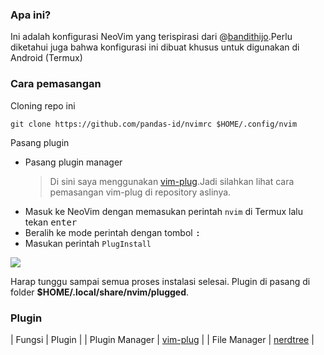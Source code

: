 ### Apa ini?

Ini adalah konfigurasi NeoVim yang terispirasi dari @[bandithijo](https://github.com/bandithijo/nvimrc).Perlu diketahui juga bahwa konfigurasi ini dibuat khusus untuk digunakan di Android (Termux)

### Cara pemasangan

Cloning repo ini

```
git clone https://github.com/pandas-id/nvimrc $HOME/.config/nvim
```

Pasang plugin

- Pasang plugin manager
    > Di sini saya menggunakan [vim-plug](https://github.com/junegunn/vim-plug).Jadi silahkan lihat cara pemasangan vim-plug di repository aslinya.
- Masuk ke NeoVim dengan memasukan perintah `nvim` di Termux lalu tekan <kbd>enter</kbd>
- Beralih ke mode perintah dengan tombol <kbd>:</kbd>
- Masukan perintah `PlugInstall`

![](https://github.com/pandas-id/nvimrc/blob/master/image/gif/VID_20210413182419.gif)

Harap tunggu sampai semua proses instalasi selesai.
Plugin di pasang di folder **$HOME/.local/share/nvim/plugged**.

### Plugin

| Fungsi         | Plugin                                            |
| Plugin Manager | [vim-plug](https://github.com/junegunn/vim-plug)  |
| File Manager   | [nerdtree](https://github.com/preservim/nerdtree) |
